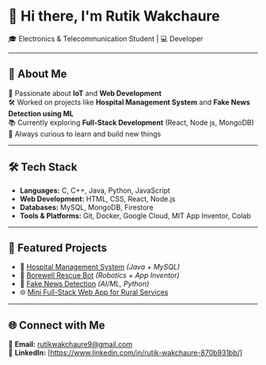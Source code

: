 # 👋 Hi there, I'm Rutik Wakchaure  
🎓 Electronics & Telecommunication Student | 💻 Developer  

---

## 🚀 About Me  
🔬 Passionate about **IoT** and **Web Development**  
🛠 Worked on projects like **Hospital Management System** and **Fake News Detection using ML**  
📚 Currently exploring **Full-Stack Development** (React, Node js, MongoDB)  
🌱 Always curious to learn and build new things  

---

## 🛠 Tech Stack  
- **Languages:** C, C++, Java, Python, JavaScript  
- **Web Development:** HTML, CSS, React, Node.js  
- **Databases:** MySQL, MongoDB, Firestore  
- **Tools & Platforms:** Git, Docker, Google Cloud, MIT App Inventor, Colab  

---

## 📌 Featured Projects  
- 🏥 [Hospital Management System](#) *(Java + MySQL)*  
- 🤖 [Borewell Rescue Bot](#) *(Robotics + App Inventor)*  
- 📰 [Fake News Detection](#) *(AI/ML, Python)*  
- 🌐 [Mini Full-Stack Web App for Rural Services](#)  

---

## 🌐 Connect with Me  
📧 **Email:** rutikwakchaure9@gmail.com  
🔗 **LinkedIn:** [https://www.linkedin.com/in/rutik-wakchaure-870b931bb/]  
